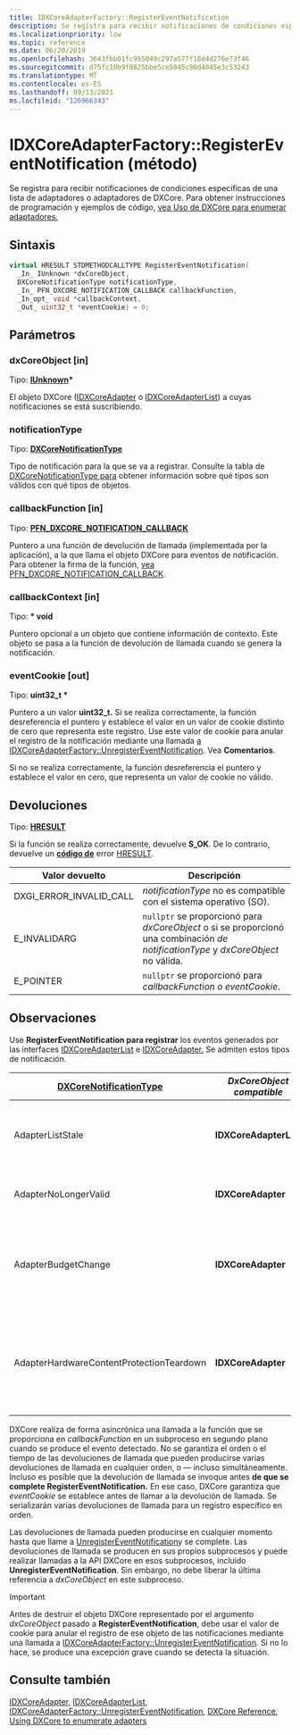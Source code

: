 ```yaml
---
title: IDXCoreAdapterFactory::RegisterEventNotification
description: Se registra para recibir notificaciones de condiciones específicas de una lista de adaptadores o adaptadores de DXCore.
ms.localizationpriority: low
ms.topic: reference
ms.date: 06/20/2019
ms.openlocfilehash: 3643fbb01fc955049c297a577f18d4d276e73f46
ms.sourcegitcommit: d75fc10b9f0825bbe5ce5045c90d4045e3c53243
ms.translationtype: MT
ms.contentlocale: es-ES
ms.lasthandoff: 09/13/2021
ms.locfileid: "126966343"
---
```

# <a name="idxcoreadapterfactoryregistereventnotification-method"></a>IDXCoreAdapterFactory::RegisterEventNotification (método)

Se registra para recibir notificaciones de condiciones específicas de una lista de adaptadores o adaptadores de DXCore. Para obtener instrucciones de programación y ejemplos de código, [vea Uso de DXCore para enumerar adaptadores.](../dxcore-enum-adapters.md)

## <a name="syntax"></a>Sintaxis

```cpp
virtual HRESULT STDMETHODCALLTYPE RegisterEventNotification(
  _In_ IUnknown *dxCoreObject,
  DXCoreNotificationType notificationType,
  _In_ PFN_DXCORE_NOTIFICATION_CALLBACK callbackFunction,
  _In_opt_ void *callbackContext,
  _Out_ uint32_t *eventCookie) = 0;
```

## <a name="parameters"></a>Parámetros

### <a name="dxcoreobject-in"></a>dxCoreObject [in]

Tipo: **[IUnknown](/windows/win32/api/unknwn/nn-unknwn-iunknown)\***

El objeto DXCore ([IDXCoreAdapter](./nn-dxcore_interface-idxcoreadapter.md) o [IDXCoreAdapterList](./nn-dxcore_interface-idxcoreadapterlist.md)) a cuyas notificaciones se está suscribiendo.

### <a name="notificationtype"></a>notificationType

Tipo: **[DXCoreNotificationType](./ne-dxcore_interface-dxcorenotificationtype.md)**

Tipo de notificación para la que se va a registrar. Consulte la tabla de [DXCoreNotificationType para](./ne-dxcore_interface-dxcorenotificationtype.md) obtener información sobre qué tipos son válidos con qué tipos de objetos.

### <a name="callbackfunction-in"></a>callbackFunction [in]

Tipo: **[PFN_DXCORE_NOTIFICATION_CALLBACK](./nc-dxcore_interface-pfn_dxcore_notification_callback.md)**

Puntero a una función de devolución de llamada (implementada por la aplicación), a la que llama el objeto DXCore para eventos de notificación. Para obtener la firma de la función, [vea PFN_DXCORE_NOTIFICATION_CALLBACK](./nc-dxcore_interface-pfn_dxcore_notification_callback.md).

### <a name="callbackcontext-in"></a>callbackContext [in]

Tipo: **\* void**

Puntero opcional a un objeto que contiene información de contexto. Este objeto se pasa a la función de devolución de llamada cuando se genera la notificación.

### <a name="eventcookie-out"></a>eventCookie [out]

Tipo: **uint32_t \***

Puntero a un valor **uint32_t.** Si se realiza correctamente, la función desreferencia el puntero y establece el valor en un valor de cookie distinto de cero que representa este registro. Use este valor de cookie para anular el registro de la notificación mediante una llamada [a IDXCoreAdapterFactory::UnregisterEventNotification](./nf-dxcore_interface-idxcoreadapterfactory-unregistereventnotification.md). Vea **Comentarios**.

Si no se realiza correctamente, la función desreferencia el puntero y establece el valor en cero, que representa un valor de cookie no válido.

## <a name="returns"></a>Devoluciones

Tipo: **[HRESULT](../../com/structure-of-com-error-codes.md)**

Si la función se realiza correctamente, devuelve **S_OK**. De lo contrario, devuelve un [**código de**](../../com/structure-of-com-error-codes.md) error [HRESULT](../../com/com-error-codes-10.md).

|Valor devuelto|Descripción|
|-|-|
|DXGI_ERROR_INVALID_CALL|*notificationType* no es compatible con el sistema operativo (SO).|
|E_INVALIDARG|`nullptr` se proporcionó para *dxCoreObject* o si se proporcionó una combinación *de notificationType* y *dxCoreObject* no válida.|
|E_POINTER|`nullptr` se proporcionó para *callbackFunction o* *eventCookie*.|

## <a name="remarks"></a>Observaciones

Use **RegisterEventNotification para registrar** los eventos generados por las interfaces [IDXCoreAdapterList](./nn-dxcore_interface-idxcoreadapterlist.md) e [IDXCoreAdapter.](./nn-dxcore_interface-idxcoreadapter.md) Se admiten estos tipos de notificación.

|[DXCoreNotificationType](./ne-dxcore_interface-dxcorenotificationtype.md)|*DxCoreObject compatible*|Notas|
|-|-|-|
|AdapterListStale|**IDXCoreAdapterList**|Indica que la lista de adaptadores que cumplen los criterios de filtro ha cambiado. Si la lista de adaptadores está obsoleta en el momento del registro, se llama inmediatamente a la devolución de llamada. Esta devolución de llamada se produce como máximo una vez por registro.|
|AdapterNoLongerValid|**IDXCoreAdapter**|Indica que el adaptador ya no es válido. Si el adaptador no es válido en el momento del registro, se llama inmediatamente a la devolución de llamada.|
|AdapterBudgetChange|**IDXCoreAdapter**|Indica que se ha producido un evento de presupuesto de memoria y que debe llamar a [IDXCoreAdapter::QueryState](./nf-dxcore_interface-idxcoreadapter-querystate.md) (con [DXCoreAdapterState::AdapterMemoryBudget)](./ne-dxcore_interface-dxcoreadapterstate.md)para evaluar el estado del presupuesto de memoria actual. Tras el registro, siempre se producirá una devolución de llamada inicial para permitirle consultar el estado inicial.|
|AdapterHardwareContentProtectionTeardown|**IDXCoreAdapter**|Indica que debe volver a evaluar el estado actual de la sesión de criptografía; Por ejemplo, mediante una llamada a [ID3D11VideoContext1::CheckCryptoSessionStatus](/windows/win32/api/d3d11_1/nf-d3d11_1-id3d11videocontext1-checkcryptosessionstatus) para determinar el impacto de la cancelación de hardware para una interfaz [ID3D11CryptoSession](/windows/win32/api/d3d11/nn-d3d11-id3d11cryptosession) específica. Tras el registro, siempre se producirá una devolución de llamada inicial para permitirle consultar el estado inicial.|

DXCore realiza de forma asincrónica una llamada a la función que se proporciona en *callbackFunction* en un subproceso en segundo plano cuando se produce el evento detectado. No se garantiza el orden o el tiempo de las devoluciones de llamada que pueden producirse varias devoluciones de llamada en cualquier orden, o &mdash; incluso simultáneamente. Incluso es posible que la devolución de llamada se invoque antes **de que se complete RegisterEventNotification.** En ese caso, DXCore garantiza que *eventCookie* se establece antes de llamar a la devolución de llamada. Se serializarán varias devoluciones de llamada para un registro específico en orden.

Las devoluciones de llamada pueden producirse en cualquier momento hasta que llame a [UnregisterEventNotification](./nf-dxcore_interface-idxcoreadapterfactory-unregistereventnotification.md)y se complete. Las devoluciones de llamada se producen en sus propios subprocesos y puede realizar llamadas a la API DXCore en esos subprocesos, incluido **UnregisterEventNotification**. Sin embargo, no debe liberar la última referencia a *dxCoreObject* en este subproceso.

> [!IMPORTANT]
> Antes de destruir el objeto DXCore representado por el argumento *dxCoreObject* pasado a **RegisterEventNotification**, debe usar el valor de cookie para anular el registro de ese objeto de las notificaciones mediante una llamada a [IDXCoreAdapterFactory::UnregisterEventNotification](./nf-dxcore_interface-idxcoreadapterfactory-unregistereventnotification.md). Si no lo hace, se produce una excepción grave cuando se detecta la situación.

## <a name="see-also"></a>Consulte también

[IDXCoreAdapter,](./nn-dxcore_interface-idxcoreadapter.md) [IDXCoreAdapterList,](./nn-dxcore_interface-idxcoreadapterlist.md) [IDXCoreAdapterFactory::UnregisterEventNotification,](./nf-dxcore_interface-idxcoreadapterfactory-unregistereventnotification.md) [DXCore Reference](../dxcore-reference.md), [Using DXCore to enumerate adapters](../dxcore-enum-adapters.md)